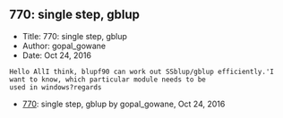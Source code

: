 ## 770: single step, gblup

- Title: 770: single step, gblup
- Author: gopal_gowane
- Date: Oct 24, 2016
```
Hello AllI think, blupf90 can work out SSblup/gblup efficiently.'I want to know, which particular module needs to be
used in windows?regards
```

- [770](0770.md): single step, gblup by gopal_gowane, Oct 24, 2016
